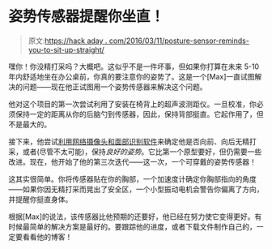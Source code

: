# 姿势传感器提醒你坐直！

> 原文:[https://hack aday . com/2016/03/11/posture-sensor-reminds-you-to-sit-up-straight/](https://hackaday.com/2016/03/11/posture-sensor-reminds-you-to-sit-up-straight/)

嘿你！你没精打采吗？大概吧。这似乎不是一件坏事，但如果你打算在未来 5-10 年内舒适地坐在办公桌前，你真的要注意你的姿势了。这是一个[Max]一直试图解决的问题——现在他正试图用一个姿势传感器来解决这个问题。

他对这个项目的第一次尝试利用了安装在椅背上的超声波测距仪。一旦校准，你必须保持一定的距离从你的后脑勺到传感器，因此，保持背部挺直。它起作用了，但不是最大的。

接下来，他尝试[利用网络摄像头和面部识别软件](http://hackaday.com/2014/05/06/a-webcam-based-posture-sensor/)来确定他是否向前、向后无精打采，或者(尽管不太可能)，保持*良好的姿势*。它比第一个原型要好，但仍需要一些改进。现在，他开始了他的第三次迭代——这一次，一个可穿戴的姿势传感器！

这其实很简单。你将传感器贴在你的胸部，一个加速度计确定你胸部指向的角度——如果你因无精打采而晃出了安全区，一个小型振动电机会警告你偏离了方向，并提醒你挺直身体。

根据[Max]的说法，该传感器比他预期的还要好，他已经在努力使它变得更好。有时候最简单的解决方案是最好的。要跟踪他的进度，或者下载文件制作自己的，一定要看看他的博客！